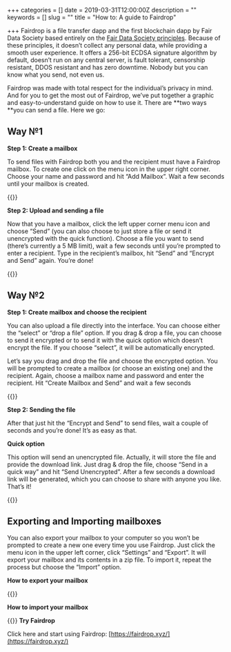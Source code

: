 +++
categories = []
date = 2019-03-31T12:00:00Z
description = ""
keywords = []
slug = ""
title = "How to: A guide to Fairdrop"

+++
Fairdrop is a file transfer dapp and the first blockchain dapp by Fair Data Society based entirely on the [Fair Data Society principles](https://docs.google.com/document/d/14-DM3M-cNCrq2Cn_7J8rRawhaoHOhlyXRPSQZ2thiuc/edit). Because of these principles, it doesn’t collect any personal data, while providing a smooth user experience. It offers a 256-bit ECDSA signature algorithm by default, doesn’t run on any central server, is fault tolerant, censorship resistant, DDOS resistant and has zero downtime. Nobody but you can know what you send, not even us.

Fairdrop was made with total respect for the individual’s privacy in mind. And for you to get the most out of Fairdrop, we’ve put together a graphic and easy-to-understand guide on how to use it. There are **two ways **you can send a file. Here we go:

## Way №1

**Step 1: Create a mailbox**

To send files with Fairdrop both you and the recipient must have a Fairdrop mailbox. To create one click on the menu icon in the upper right corner. Choose your name and password and hit “Add Mailbox”. Wait a few seconds until your mailbox is created.

{{<youtube YEMG5y0esAI>}}

**Step 2: Upload and sending a file**

Now that you have a mailbox, click the left upper corner menu icon and choose “Send” (you can also choose to just store a file or send it unencrypted with the quick function). Choose a file you want to send (there’s currently a 5 MB limit), wait a few seconds until you’re prompted to enter a recipient. Type in the recipient’s mailbox, hit “Send” and “Encrypt and Send” again. You’re done!

{{<youtube fl4Vx0qxR-g>}}

## Way №2

**Step 1: Create mailbox and choose the recipient**

You can also upload a file directly into the interface. You can choose either the “select” or “drop a file” option. If you drag & drop a file, you can choose to send it encrypted or to send it with the quick option which doesn’t encrypt the file. If you choose “select”, it will be automatically encrypted.

Let’s say you drag and drop the file and choose the encrypted option. You will be prompted to create a mailbox (or choose an existing one) and the recipient. Again, choose a mailbox name and password and enter the recipient. Hit “Create Mailbox and Send” and wait a few seconds

{{<youtube NkDAg7yjKVs>}}

**Step 2: Sending the file**

After that just hit the “Encrypt and Send” to send files, wait a couple of seconds and you’re done! It’s as easy as that.

**Quick option**

This option will send an unencrypted file. Actually, it will store the file and provide the download link. Just drag & drop the file, choose “Send in a quick way” and hit “Send Unencrypted”. After a few seconds a download link will be generated, which you can choose to share with anyone you like. That’s it!


{{<youtube z1vp1CYu31k>}}
## Exporting and Importing mailboxes

You can also export your mailbox to your computer so you won’t be prompted to create a new one every time you use Fairdrop. Just click the menu icon in the upper left corner, click “Settings” and “Export”. It will export your mailbox and its contents in a zip file. To import it, repeat the process but choose the “Import” option.

**How to export your mailbox**

{{<youtube YUm3x-XNMq0>}}


**How to import your mailbox**

{{<youtube V8Q5dUm4B6o>}}
**Try Fairdrop**

Click here and start using Fairdrop: [https://fairdrop.xyz/](https://fairdrop.xyz/)